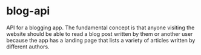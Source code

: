 # blog-api
API for a blogging app. The fundamental concept is that anyone visiting the website should be able to read a blog post written by them or another user because the app has a landing page that lists a variety of articles written by different authors.
